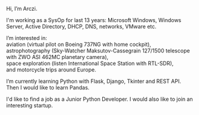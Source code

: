 Hi, I’m Arczi.

I'm working as a SysOp for last 13 years: Microsoft Windows, Windows Server, Active Directory, DHCP, DNS, networks, VMware etc.

I’m interested in:  
   aviation (virtual pilot on Boeing 737NG with home cockpit),  
   astrophotography (Sky-Watcher Maksutov-Cassegrain 127/1500 telescope with ZWO ASI 462MC planetary camera),  
   space exploration (listen International Space Station with RTL-SDR),  
   and motorcycle trips around Europe.
   
I’m currently learning Python with Flask, Django, Tkinter and REST API. Then I would like to learn Pandas.

I'd like to find a job as a Junior Python Developer. I would also like to join an interesting startup.
